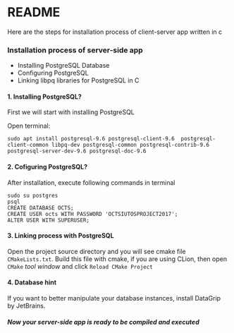# README #

Here are the steps for installation process of client-server app written in c

### Installation process of server-side app ###

* Installing PostgreSQL Database
* Configuring PostgreSQL
* Linking libpq libraries for PostgreSQL in C

#### 1. Installing PostgreSQL? ####

First we will start with installing PostgreSQL

Open terminal:

```
sudo apt install postgresql-9.6 postgresql-client-9.6  postgresql-client-common libpq-dev postgresql-common postgresql-contrib-9.6 postgresql-server-dev-9.6 postgresql-doc-9.6
```
#### 2. Cofiguring PostgreSQL? ####
After installation, execute following commands in terminal
```
sudo su postgres
psql
CREATE DATABASE OCTS;
CREATE USER octs WITH PASSWORD 'OCTSIUTOSPROJECT2017';
ALTER USER WITH SUPERUSER;
```
#### 3. Linking process with PostgreSQL ####

Open the project source directory and you will see cmake file
`CMakeLists.txt`. Build this file with cmake, if you are using CLion, 
then open `CMake` _tool window_ and click `Reload CMake Project`

#### 4. Database hint ####

If you want to better manipulate your database instances, install DataGrip by JetBrains.

##### Now your server-side app is ready to be compiled and executed ####